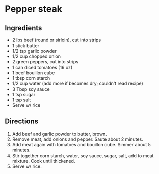 Pepper steak
============

Ingredients
-----------

- 2 lbs beef (round or sirloin), cut into strips
- 1 stick butter
- 1/2 tsp garlic powder
- 1/2 cup chopped onion
- 2 green peppers, cut into strips
- 1 can diced tomatoes (16 oz)
- 1 beef bouillon cube
- 1 tbsp corn starch
- 1/2 cup water (add more if becomes dry; couldn't read recipe)
- 3 Tbsp soy sauce
- 1 tsp sugar
- 1 tsp salt
- Serve w/ rice

Directions
----------

1. Add beef and garlic powder to butter, brown.
2. Remove meat, add onions and pepper. Saute about 2 minutes.
3. Add meat again with tomatoes and bouillon cube. Simmer about 5 minutes.
4. Stir together corn starch, water, soy sauce, sugar, salt, add to meat mixture. Cook until thickened.
5. Serve w/ rice.
